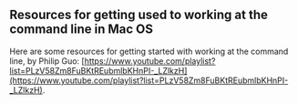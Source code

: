 ## Resources for getting used to working at the command line in Mac OS

Here are some resources for getting started with working at the command line, by Philip Guo: [https://www.youtube.com/playlist?list=PLzV58Zm8FuBKtREubmlbKHnPI-_LZlkzH](https://www.youtube.com/playlist?list=PLzV58Zm8FuBKtREubmlbKHnPI-_LZlkzH).

